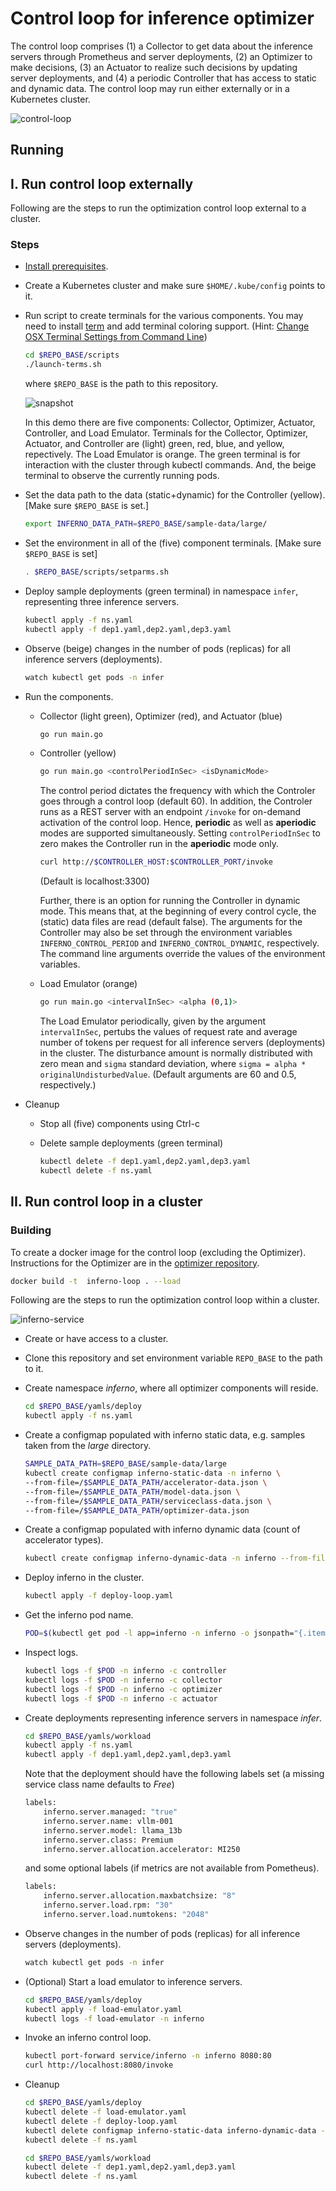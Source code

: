 # Control loop for inference optimizer

The control loop comprises (1) a Collector to get data about the inference servers through Prometheus and server deployments, (2) an Optimizer to make decisions, (3) an Actuator to realize such decisions by updating server deployments, and (4) a periodic Controller that has access to static and dynamic data. The control loop may run either externally or in a Kubernetes cluster.

![control-loop](docs/figs/components.png)

## Running

## I. Run control loop externally

Following are the steps to run the optimization control loop external to a cluster.

### Steps

- [Install prerequisites](https://github.com/llm-inferno/README.md#prerequisites).
- Create a Kubernetes cluster and make sure `$HOME/.kube/config` points to it.
- Run script to create terminals for the various components. You may need to install [term](https://github.com/liyanage/macosx-shell-scripts/blob/master/term) and add terminal coloring support. (Hint: [Change OSX Terminal Settings from Command Line](https://ict4g.net/adolfo/notes/admin/change-osx-terminal-settings-from-command-line.html))

    ```bash
    cd $REPO_BASE/scripts
    ./launch-terms.sh
    ```

    where `$REPO_BASE` is the path to this repository.

    ![snapshot](docs/figs/snapshot.png)

    In this demo there are five components: Collector, Optimizer, Actuator, Controller, and Load Emulator.
    Terminals for the Collector, Optimizer, Actuator, and Controller are (light) green, red, blue, and yellow, repectively.
    The Load Emulator is orange.
    The green terminal is for interaction with the cluster through kubectl commands.
    And, the beige terminal to observe the currently running pods.

- Set the data path to the data (static+dynamic) for the Controller (yellow). [Make sure `$REPO_BASE` is set.]

    ```bash
    export INFERNO_DATA_PATH=$REPO_BASE/sample-data/large/
    ```

- Set the environment in all of the (five) component terminals. [Make sure `$REPO_BASE` is set]

    ```bash
    . $REPO_BASE/scripts/setparms.sh
    ```

- Deploy sample deployments (green terminal) in namespace `infer`, representing three inference servers.

    ```bash
    kubectl apply -f ns.yaml
    kubectl apply -f dep1.yaml,dep2.yaml,dep3.yaml
    ```

- Observe (beige) changes in the number of pods (replicas) for all inference servers (deployments).

    ```bash
    watch kubectl get pods -n infer
    ```

- Run the components.

  - Collector (light green), Optimizer (red), and Actuator (blue)
  
    ```bash
    go run main.go
    ```

  - Controller (yellow)
  
    ```bash
    go run main.go <controlPeriodInSec> <isDynamicMode>
    ```

    The control period dictates the frequency with which the Controler goes through a control loop (default 60).
    In addition, the Controler runs as a REST server with an endpoint `/invoke` for on-demand activation of the control loop.
    Hence, **periodic** as well as **aperiodic** modes are supported simultaneously.
    Setting `controlPeriodInSec` to zero makes the Controller run in the **aperiodic** mode only.

    ```bash
    curl http://$CONTROLLER_HOST:$CONTROLLER_PORT/invoke
    ```

    (Default is localhost:3300)

    Further, there is an option for running the Controller in dynamic mode.
    This means that, at the beginning of every control cycle, the (static) data files are read (default false).
    The arguments for the Controller may also be set through the environment variables `INFERNO_CONTROL_PERIOD` and `INFERNO_CONTROL_DYNAMIC`, respectively.
    The command line arguments override the values of the environment variables.

  - Load Emulator (orange)
  
    ```bash
    go run main.go <intervalInSec> <alpha (0,1)>
    ```

    The Load Emulator periodically, given by the argument `intervalInSec`, pertubs the values of request rate and average number of tokens per request for all inference servers (deployments) in the cluster. The disturbance amount is normally distributed with zero mean and `sigma` standard deviation, where `sigma = alpha * originalUndisturbedValue`.
    (Default arguments are 60 and 0.5, respectively.)

- Cleanup

  - Stop all (five) components using Ctrl-c

  - Delete sample deployments (green terminal)
  
      ```bash
    kubectl delete -f dep1.yaml,dep2.yaml,dep3.yaml
    kubectl delete -f ns.yaml
    ```

## II. Run control loop in a cluster

### Building

To create a docker image for the control loop (excluding the Optimizer). Instructions for the Optimizer are in the [optimizer repository](https://github.com/llm-inferno/inferno).

```bash
docker build -t  inferno-loop . --load
```

Following are the steps to run the optimization control loop within a cluster.

![inferno-service](docs/figs/inferno-service.png)

- Create or have access to a cluster.

- Clone this repository and set environment variable `REPO_BASE` to the path to it.

- Create namespace *inferno*, where all optimizer components will reside.

    ```bash
    cd $REPO_BASE/yamls/deploy
    kubectl apply -f ns.yaml
    ```

- Create a configmap populated with inferno static data, e.g. samples taken from the *large* directory.

    ```bash
    SAMPLE_DATA_PATH=$REPO_BASE/sample-data/large
    kubectl create configmap inferno-static-data -n inferno \
    --from-file=/$SAMPLE_DATA_PATH/accelerator-data.json \
    --from-file=/$SAMPLE_DATA_PATH/model-data.json \
    --from-file=/$SAMPLE_DATA_PATH/serviceclass-data.json \
    --from-file=/$SAMPLE_DATA_PATH/optimizer-data.json
    ```

- Create a configmap populated with inferno dynamic data (count of accelerator types).

    ```bash
    kubectl create configmap inferno-dynamic-data -n inferno --from-file=/$SAMPLE_DATA_PATH/capacity-data.json 
    ```

- Deploy inferno in the cluster.

    ```bash
    kubectl apply -f deploy-loop.yaml
    ```

- Get the inferno pod name.

    ```bash
    POD=$(kubectl get pod -l app=inferno -n inferno -o jsonpath="{.items[0].metadata.name}")
    ```

- Inspect logs.

    ```bash
    kubectl logs -f $POD -n inferno -c controller
    kubectl logs -f $POD -n inferno -c collector
    kubectl logs -f $POD -n inferno -c optimizer
    kubectl logs -f $POD -n inferno -c actuator
    ```

- Create deployments representing inference servers in namespace *infer*.

    ```bash
    cd $REPO_BASE/yamls/workload
    kubectl apply -f ns.yaml
    kubectl apply -f dep1.yaml,dep2.yaml,dep3.yaml
    ```

    Note that the deployment should have the following labels set (a missing service class name defaults to *Free*)

    ```bash
    labels:
        inferno.server.managed: "true"
        inferno.server.name: vllm-001
        inferno.server.model: llama_13b
        inferno.server.class: Premium
        inferno.server.allocation.accelerator: MI250
    ```

    and some optional labels (if metrics are not available from  Pometheus).

    ```bash
    labels:
        inferno.server.allocation.maxbatchsize: "8"
        inferno.server.load.rpm: "30"
        inferno.server.load.numtokens: "2048"
    ```

- Observe changes in the number of pods (replicas) for all inference servers (deployments).

    ```bash
    watch kubectl get pods -n infer
    ```

- (Optional) Start a load emulator to inference servers.

    ```bash
    cd $REPO_BASE/yamls/deploy
    kubectl apply -f load-emulator.yaml
    kubectl logs -f load-emulator -n inferno
    ```

- Invoke an inferno control loop.

    ```bash
    kubectl port-forward service/inferno -n inferno 8080:80
    curl http://localhost:8080/invoke
    ```

- Cleanup

    ```bash
    cd $REPO_BASE/yamls/deploy
    kubectl delete -f load-emulator.yaml
    kubectl delete -f deploy-loop.yaml 
    kubectl delete configmap inferno-static-data inferno-dynamic-data -n inferno
    kubectl delete -f ns.yaml

    cd $REPO_BASE/yamls/workload
    kubectl delete -f dep1.yaml,dep2.yaml,dep3.yaml
    kubectl delete -f ns.yaml
    ```
